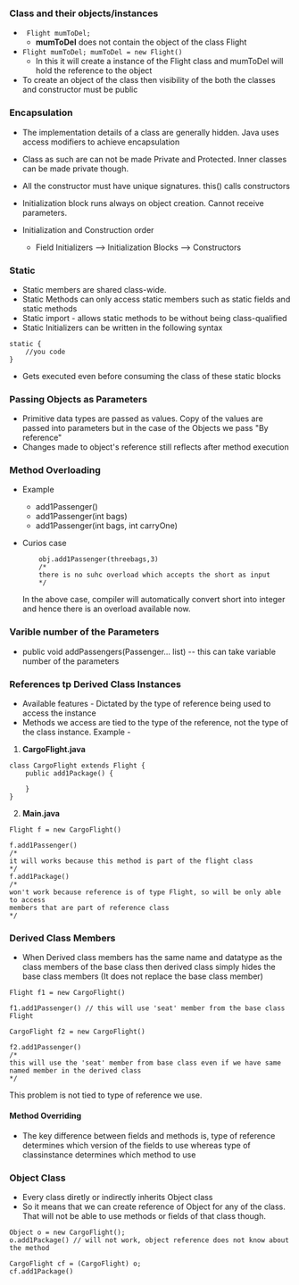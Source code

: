 ### Class and their objects/instances

- ``` Flight mumToDel;```
    - **mumToDel** does not contain the object of the class Flight  
- ``` Flight mumToDel; mumToDel = new Flight() ```
    - In this it will create a instance of the Flight class and mumToDel will hold the reference to the object
- To create an object of the class then visibility of the both the classes and constructor must be public

### Encapsulation
- The implementation details of a class are generally hidden. Java uses access modifiers to achieve encapsulation
- Class as such are can not be made Private and Protected. Inner classes can be made private though.

- All the constructor must have unique signatures. this() calls constructors
- Initialization block runs always on object creation. Cannot receive parameters.
- Initialization and Construction order 
    - Field Initializers --> Initialization Blocks --> Constructors


### Static
- Static members are shared class-wide.
- Static Methods can only access static members such as static fields and static methods
- Static import - allows static methods to be without being class-qualified
- Static Initializers can be written in the following syntax 
``` 
static {
    //you code 
}
``` 
- Gets executed even before consuming the class of these static blocks

### Passing Objects as Parameters
- Primitive data types are passed as values. Copy of the values are passed into parameters but in the case of the Objects we pass "By reference"
- Changes made to object's reference still reflects after method execution

### Method Overloading
- Example
    - add1Passenger()
    - add1Passenger(int bags)
    - add1Passenger(int bags, int carryOne)

- Curios case
    ``` short threebags = 3;
        obj.add1Passenger(threebags,3) 
        /*
        there is no suhc overload which accepts the short as input 
        */
    ```
    In the above case, compiler will automatically convert short into integer and hence there is an overload available now.

### Varible number of the Parameters
- public void addPassengers(Passenger... list)  --  this can take variable number of the parameters


### References tp Derived Class Instances
- Available features - Dictated by the type of reference being used to access the instance
- Methods we access are tied to the type of the reference, not the type of the class instance. Example -

1. **CargoFlight.java**
``` 
class CargoFlight extends Flight {
    public add1Package() {
        
    }
}
```
2. **Main.java**
```
Flight f = new CargoFlight()

f.add1Passenger() 
/*
it will works because this method is part of the flight class
*/
f.add1Package() 
/*
won't work because reference is of type Flight, so will be only able to access 
members that are part of reference class
*/ 
```

### Derived Class Members
- When Derived class members has the same name and datatype as the class members of the base class then derived class simply hides the base class members (It does not replace the base class member)

```
Flight f1 = new CargoFlight()

f1.add1Passenger() // this will use 'seat' member from the base class Flight

CargoFlight f2 = new CargoFlight()

f2.add1Passenger() 
/* 
this will use the 'seat' member from base class even if we have same named member in the derived class
*/

```

This problem is not tied to type of reference we use.

#### Method Overriding
- The key difference between fields and methods is, type of reference determines which version of the fields to use whereas type of classinstance determines which method to use

### Object Class
- Every class diretly or indirectly inherits Object class
- So it means that we can create reference of Object for any of the class. That will not be able to use methods or fields of that class though.

``` 
Object o = new CargoFlight();
o.add1Package() // will not work, object reference does not know about the method

CargoFlight cf = (CargoFlight) o;
cf.add1Package()
```